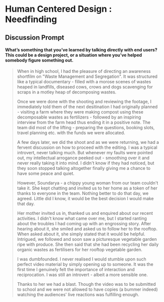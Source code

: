 # Human Centered Design : Needfinding

## Discussion Prompt

#### What’s something that you’ve learned by talking directly with end users? This could be a design project, or a situation where you’ve helped somebody figure something out.

> When in high school, I had the pleasure of directing an awareness shortfilm on "Waste Management and Segregation". It was structured like a typical documentary - filled with a morose scenes of wastes heaped in landfills, diseased cows, crows and dogs scavenging for scraps in a motley heap of decomposing wastes. 
>
> Once we were done with the shooting and reviewing the footage, I immediately told them of the next desitination I had originally planned - visiting a farm where they were making compost using these decomposable wastes as fertilizers - followed by an inspiring interview from the farm head thus ending it in a positive note. The team did most of the lifting - preparing the questions, booking slots, travel planning etc. with the funds we were allocated.
>
> A few days later, we did the shoot and as we were returning, we had a fervent discussion on how to proceed with the editing. I was a typical introvert, never talking much. But whenever my faults were pointed out, my intellectual arrogance peeked out - smoothing over it and never really taking it into mind. I didn't know if they had noticed, but they soon stopped talking altogether finally giving me a chance to have some peace and quiet.
>
> However, Soundarya - a chippy young woman from our team couldn't take it. She kept chatting and invited us to her home as a token of her thanks to everyone in the team. Nothing better to do that day, we agreed. Little did I know, it would be the best decision I would make that day.
>
> Her mother invited us in, thanked us and enquired about our recent activities. I didn't know what came over me, but I started ranting about the troubles I had coming up with an engrossing story. After hearing about it, she smiled and asked us to follow her to the rooftop. When asked about it, she simply stated that it would be helpful. Intrigued, we followed and soon saw a picturesque vegetable garden ripe with produce. She then said that she had been recycling her daily organic wastes as fertilisers for her rooftop vegetable garden.
>
> I was dumbfounded. I never realised I would stumble upon such perfect video material by simply opening up to someone. It was the first time I genuinely felt the importance of interaction and reciprocation. I was still an introvert - albeit a more sensible one.
>
> Thanks to her we had a blast. Though the video was to be submitted to school and we were not allowed to have copies (a bummer indeed) watching the audiences' live reactions was fulfilling enough. 
